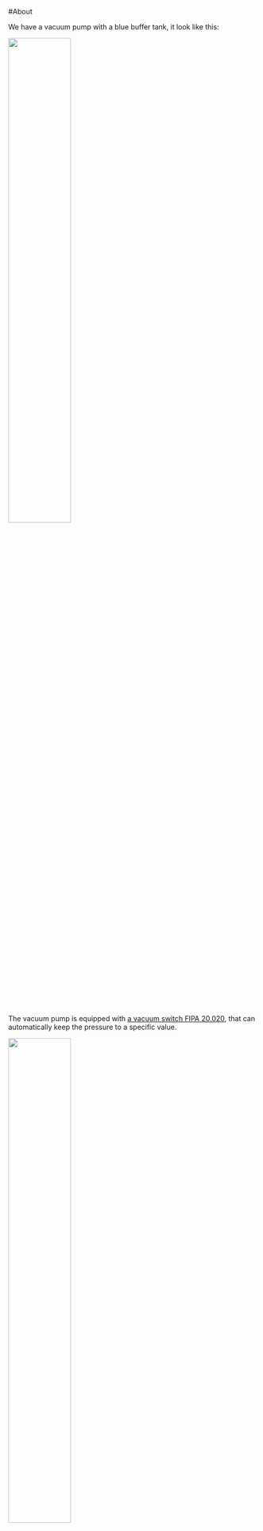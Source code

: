 #About

We have a vacuum pump with a blue buffer tank, it look like this:

<img src="../../raw/master/photos/equipment/vacuumpump.jpg" width="50%" />

The vacuum pump is equipped with [a vacuum switch ​FIPA 20.020](http://www.fipa.com/en_GB/products/211099-vacuum-switches), that can automatically keep the pressure to a specific value.

<img src="../../raw/master/photos/equipment/vakuumschalter.jpg" width="50%" /> 

# Manual

[Vacuum Switch user manual](../../blob/master/pdf/equipment/Manual_Vakuumschalter_20.020.pdf)




